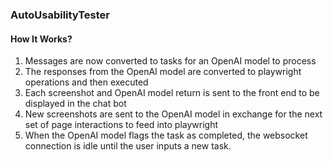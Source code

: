 ### AutoUsabilityTester

#### How It Works?

1. Messages are now converted to tasks for an OpenAI model to process
2. The responses from the OpenAI model are converted to playwright operations and then executed
3. Each screenshot and OpenAI model return is sent to the front end to be displayed in the chat bot
4. New screenshots are sent to the OpenAI model in exchange for the next set of page interactions to feed into playwright
5. When the OpenAI model flags the task as completed, the websocket connection is idle until the user inputs a new task. 
 
